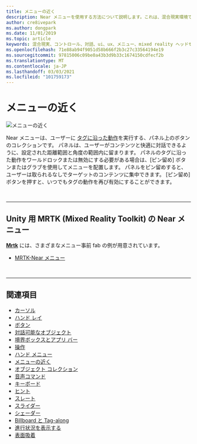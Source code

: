 ```yaml
---
title: メニューの近く
description: Near メニューを使用する方法について説明します。これは、混合現実環境でタグに沿った動作を行うパネル上のボタンのコレクションです。
author: cre8ivepark
ms.author: dongpark
ms.date: 11/01/2019
ms.topic: article
keywords: 混合現実、コントロール、対話、ui、ux、メニュー、mixed reality ヘッドセット、windows mixed reality ヘッドセット、仮想現実ヘッドセット、HoloLens、MRTK、Mixed Reality Toolkit
ms.openlocfilehash: 71e88ab94f9051d58b666f2b3c27c33564194e19
ms.sourcegitcommit: 97815006c09be0a43b3d9b33c1674150cdfecf2b
ms.translationtype: MT
ms.contentlocale: ja-JP
ms.lasthandoff: 03/03/2021
ms.locfileid: "101759173"
---
```

# <a name="near-menu"></a>メニューの近く

![メニューの近く](images/UX_Hero_NearMenu.jpg)

Near メニューは、ユーザーに [タグに沿った動作](billboarding-and-tag-along.md#what-is-a-tag-along)を実行する、パネル上のボタンのコレクションです。 パネルは、ユーザーがコンテンツと快適に対話できるように、設定された距離範囲と角度の範囲内に留まります。 パネルのタグに沿った動作をワールドロックまたは無効にする必要がある場合は、[ピン留め] ボタンまたはグラブを使用してメニューを配置します。 パネルをピン留めすると、ユーザーは取られるなしでターゲットのコンテンツに集中できます。 [ピン留め] ボタンを押すと、いつでもタグの動作を再び有効にすることができます。

<br>

---

## <a name="near-menu-in-mrtk-mixed-reality-toolkit-for-unity"></a>Unity 用 MRTK (Mixed Reality Toolkit) の Near メニュー
**[Mrtk](https://github.com/Microsoft/MixedRealityToolkit-Unity)** には、さまざまなメニュー事前 fab の例が用意されています。

* [MRTK-Near メニュー](https://docs.microsoft.com/windows/mixed-reality/mrtk-docs/features/ux-building-blocks/near-menu.md)

<br>

---

## <a name="see-also"></a>関連項目

* [カーソル](cursors.md)
* [ハンド レイ](point-and-commit.md)
* [ボタン](button.md)
* [対話可能なオブジェクト](interactable-object.md)
* [境界ボックスとアプリ バー](app-bar-and-bounding-box.md)
* [操作](direct-manipulation.md)
* [ハンド メニュー](hand-menu.md)
* [メニューの近く](near-menu.md)
* [オブジェクト コレクション](object-collection.md)
* [音声コマンド](voice-input.md)
* [キーボード](keyboard.md)
* [ヒント](tooltip.md)
* [スレート](slate.md)
* [スライダー](slider.md)
* [シェーダー](shader.md)
* [Billboard と Tag-along](billboarding-and-tag-along.md)
* [進行状況を表示する](progress.md)
* [表面吸着](surface-magnetism.md)
